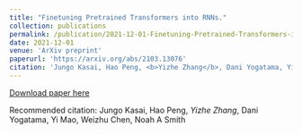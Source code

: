 ```yaml
---
title: "Finetuning Pretrained Transformers into RNNs."
collection: publications
permalink: /publication/2021-12-01-Finetuning-Pretrained-Transformers-into-RNNs
date: 2021-12-01
venue: 'ArXiv preprint'
paperurl: 'https://arxiv.org/abs/2103.13076'
citation: 'Jungo Kasai, Hao Peng, <b>Yizhe Zhang</b>, Dani Yogatama, Yi Mao, Weizhu Chen, Noah A Smith'
---
```


[Download paper here](https://arxiv.org/abs/2103.13076)

Recommended citation: Jungo Kasai, Hao Peng, *Yizhe Zhang*, Dani Yogatama, Yi Mao, Weizhu Chen, Noah A Smith